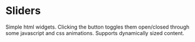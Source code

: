 # Sliders

Simple html widgets. Clicking the button toggles them open/closed through some javascript and css animations. Supports dynamically sized content.
